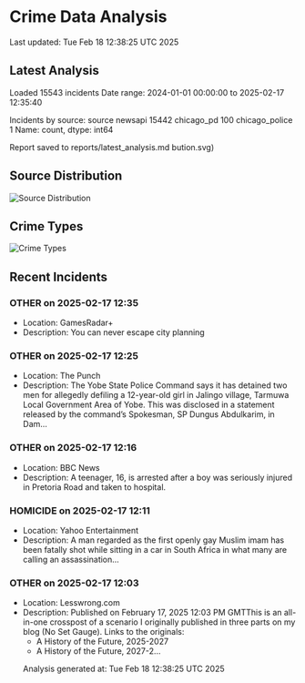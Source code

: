 # Crime Data Analysis
Last updated: Tue Feb 18 12:38:25 UTC 2025

## Latest Analysis

Loaded 15543 incidents
Date range: 2024-01-01 00:00:00 to 2025-02-17 12:35:40

Incidents by source:
source
newsapi           15442
chicago_pd          100
chicago_police        1
Name: count, dtype: int64

Report saved to reports/latest_analysis.md
bution.svg)

## Source Distribution
![Source Distribution](images/source_distribution.svg)

## Crime Types
![Crime Types](images/crime_types.svg)

## Recent Incidents

### OTHER on 2025-02-17 12:35
- Location: GamesRadar+
- Description: You can never escape city planning


### OTHER on 2025-02-17 12:25
- Location: The Punch
- Description: The Yobe State Police Command says it has detained two men for allegedly defiling a 12-year-old girl in Jalingo village, Tarmuwa Local Government Area of Yobe. This was disclosed in a statement released by the command’s Spokesman, SP Dungus Abdulkarim, in Dam…


### OTHER on 2025-02-17 12:16
- Location: BBC News
- Description: A teenager, 16, is arrested after a boy was seriously injured in Pretoria Road and taken to hospital.


### HOMICIDE on 2025-02-17 12:11
- Location: Yahoo Entertainment
- Description: A man regarded as the first openly gay Muslim imam has been fatally shot while sitting in a car in South Africa in what many are calling an assassination...


### OTHER on 2025-02-17 12:03
- Location: Lesswrong.com
- Description: Published on February 17, 2025 12:03 PM GMTThis is an all-in-one crosspost of a scenario I originally published in three parts on my blog (No Set Gauge). Links to the originals:<ul><li>A History of the Future, 2025-2027</li><li>A History of the Future, 2027-2…

Analysis generated at: Tue Feb 18 12:38:25 UTC 2025
